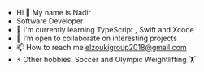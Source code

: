 - Hi 👋 My name is Nadir 
- Software Developer
- 🧠 I'm currently learning TypeScript , Swift and Xcode
- 🤝 I’m open to collaborate on interesting projects
- 📫 How to reach me elzoukigroup2018@gmail.com 
- ⚡ Other hobbies: Soccer  and Olympic Weightlifting 🏋

<!---
Nelzouki22/Nelzouki22 is a ✨ special ✨ repository because its `README.md` (this file) appears on your GitHub profile.
You can click the Preview link to take a look at your changes.
--->
